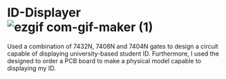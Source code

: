 # ID-Displayer![ezgif com-gif-maker (1)](https://user-images.githubusercontent.com/119375190/204413211-02d6454a-0786-49af-b019-0b0d7f336239.gif)

Used a combination of 7432N, 7408N and 7404N gates to design a circuit capable of displaying university-based student ID. Furthermore, I used the designed to order a PCB board to make a physical model capable to displaying my ID.

